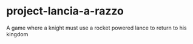 # project-lancia-a-razzo
A game where a knight must use a rocket powered lance to return to his kingdom
